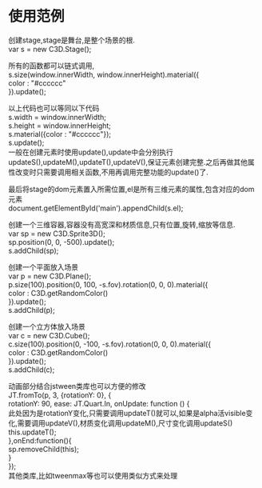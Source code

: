 使用范例
============

创建stage,stage是舞台,是整个场景的根.  
var s = new C3D.Stage();  

所有的函数都可以链式调用,  
s.size(window.innerWidth, window.innerHeight).material({  
    color : "#cccccc"  
}).update();  

以上代码也可以等同以下代码  
s.width = window.innerWidth;  
s.height = window.innerHeight;  
s.material({color : "#cccccc"});  
s.update();  
一般在创建元素时使用update(),update中会分别执行updateS(),updateM(),updateT(),updateV(),保证元素创建完整.之后再做其他属性改变时只需要调用相关函数,不用再调用完整功能的update()了.  

最后将stage的dom元素置入所需位置,el是所有三维元素的属性,包含对应的dom元素  
document.getElementById('main').appendChild(s.el);  


创建一个三维容器,容器没有高宽深和材质信息,只有位置,旋转,缩放等信息.  
var sp = new C3D.Sprite3D();  
sp.position(0, 0, -500).update();  
s.addChild(sp);  


创建一个平面放入场景  
var p = new C3D.Plane();  
p.size(100).position(0, 100, -s.fov).rotation(0, 0, 0).material({  
    color : C3D.getRandomColor()  
}).update();  
s.addChild(p);  


创建一个立方体放入场景  
var c = new C3D.Cube();  
c.size(100).position(0, -100, -s.fov).rotation(0, 0, 0).material({  
    color : C3D.getRandomColor()  
}).update();  
s.addChild(c);  


动画部分结合jstween类库也可以方便的修改  
JT.fromTo(p, 3, {rotationY: 0}, {  
    rotationY: 90, ease: JT.Quart.In, onUpdate: function () {  
        此处因为是rotationY变化,只需要调用updateT()就可以,如果是alpha活visible变化,需要调用updateV(),材质变化调用updateM(),尺寸变化调用updateS()  
        this.updateT();  
    },onEnd:function(){  
        sp.removeChild(this);  
    }  
});  
其他类库,比如tweenmax等也可以使用类似方式来处理  

